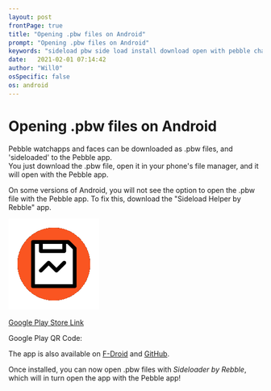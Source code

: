 ```yaml
---
layout: post
frontPage: true
title: "Opening .pbw files on Android"
prompt: "Opening .pbw files on Android"
keywords: "sideload pbw side load install download open with pebble charon sideloader"
date:   2021-02-01 07:14:42
author: "Will0"
osSpecific: false
os: android
---
```


# Opening .pbw files on Android 

Pebble watchapps and faces can be downloaded as .pbw files, and 'sideloaded' to the Pebble app.   
You just download the .pbw file, open it in your phone's file manager, and it will open with the Pebble app.
    
On some versions of Android, you will not see the option to open the .pbw file with the Pebble app. To fix this, download the "Sideload Helper by Rebble" app. 

![icon](/images/sideloading/charon.png)   
    
[Google Play Store Link](https://rebble.io/charon/)

<notmobile>

Google Play QR Code:   

<qr url="https://rebble.io/charon" />

</notmobile>    
   
The app is also available on [F-Droid](https://f-droid.org/en/packages/io.rebble.charon/) and [GitHub](https://github.com/pebble-dev/rebble-sideloader/releases). 
    
Once installed, you can now open .pbw files with *Sideloader by Rebble*, which will in turn open the app with the Pebble app!
